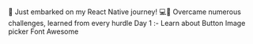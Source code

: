 🚀 Just embarked on my React Native journey! 💻📱 Overcame numerous challenges, learned from every hurdle 
Day 1 :-
Learn about 
Button 
Image picker
Font Awesome


